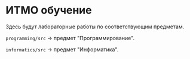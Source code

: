 # ИТМО обучение

Здесь будут лабораторные работы по соответствующим предметам.


`programming/src` -> предмет "Программирование".

`informatics/src` -> предмет "Информатика".

